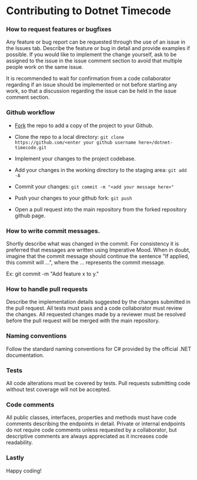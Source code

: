 # Contributing to Dotnet Timecode

### How to request features or bugfixes

Any feature or bug report can be requested through the use of an issue in the Issues tab. Describe the feature or bug in detail and provide examples if possible. If you would like to implement the change yourself, ask to be assigned to the issue in the issue comment section to avoid that multiple people work on the same issue.

It is recommended to wait for confirmation from a code collaborator regarding if an issue should be implemented or not before starting any work, so that a discussion regarding the issue can be held in the issue comment section.

### Github workflow

- [Fork](https://docs.github.com/en/get-started/quickstart/fork-a-repo) the repo to add a copy of the project to your Github.

- Clone the repo to a local directory: `git clone https://github.com/<enter your github username here>/dotnet-timecode.git`

- Implement your changes to the project codebase.

- Add your changes in the working directory to the staging area: `git add -A`

- Commit your changes: `git commit -m "<add your message here>"`

- Push your changes to your github fork: `git push`

- Open a pull request into the main repository from the forked repository github page.

### How to write commit messages.

Shortly describe what was changed in the commit. For consistency it is preferred that messages are written using Imperative Mood. When in doubt, imagine that the commit message should continue the sentence "If applied, this commit will ...", where the ... represents the commit message.

Ex: git commit -m "Add feature x to y."

### How to handle pull requests

Describe the implementation details suggested by the changes submitted in the pull request. All tests must pass and a code collaborator must review the changes. All requested changes made by a reviewer must be resolved before the pull request will be merged with the main repository.

### Naming conventions

Follow the standard naming conventions for C# provided by the official .NET documentation.

### Tests

All code alterations must be covered by tests. Pull requests submitting code without test coverage will not be accepted.

### Code comments

All public classes, interfaces, properties and methods must have code comments describing the endpoints in detail. Private or internal endpoints do not require code comments unless requested by a collaborator, but descriptive comments are always appreciated as it increases code readability.

### Lastly

Happy coding!
